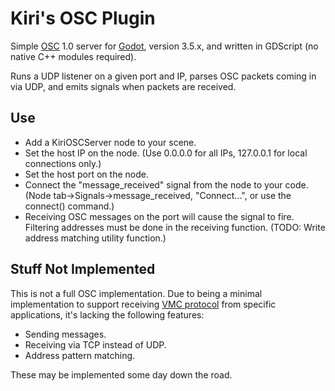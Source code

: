 # Kiri's OSC Plugin

Simple [OSC](https://ccrma.stanford.edu/groups/osc/spec-1_0.html) 1.0
server for [Godot](https://godotengine.org/), version 3.5.x, and
written in GDScript (no native C++ modules required).

Runs a UDP listener on a given port and IP, parses OSC packets coming
in via UDP, and emits signals when packets are received.

## Use

- Add a KiriOSCServer node to your scene.
- Set the host IP on the node. (Use 0.0.0.0 for all IPs, 127.0.0.1 for
  local connections only.)
- Set the host port on the node.
- Connect the "message_received" signal from the node to your code.
  (Node tab->Signals->message_received, "Connect...", or use the
  connect() command.)
- Receiving OSC messages on the port will cause the signal to fire.
  Filtering addresses must be done in the receiving function. (TODO:
  Write address matching utility function.)

## Stuff Not Implemented

This is not a full OSC implementation. Due to being a minimal
implementation to support receiving [VMC
protocol](https://protocol.vmc.info/english) from specific
applications, it's lacking the following features:

- Sending messages.
- Receiving via TCP instead of UDP.
- Address pattern matching.

These may be implemented some day down the road.


